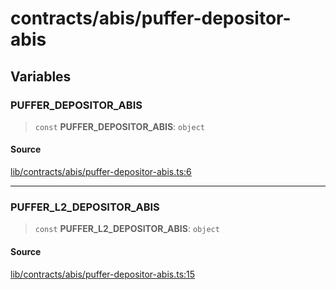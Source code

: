 # contracts/abis/puffer-depositor-abis

## Variables

### PUFFER\_DEPOSITOR\_ABIS

> `const` **PUFFER\_DEPOSITOR\_ABIS**: `object`

#### Source

[lib/contracts/abis/puffer-depositor-abis.ts:6](https://github.com/PufferFinance/puffer-sdk/blob/ac895edd81760da761663681aeed6740117f2db6/lib/contracts/abis/puffer-depositor-abis.ts#L6)

***

### PUFFER\_L2\_DEPOSITOR\_ABIS

> `const` **PUFFER\_L2\_DEPOSITOR\_ABIS**: `object`

#### Source

[lib/contracts/abis/puffer-depositor-abis.ts:15](https://github.com/PufferFinance/puffer-sdk/blob/ac895edd81760da761663681aeed6740117f2db6/lib/contracts/abis/puffer-depositor-abis.ts#L15)

